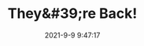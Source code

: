 ---
"title": "They&amp;#39;re Back!"
"date": "2021-9-9 9:47:17"
"feed_name": "INDUSTRYWEEK"
"feed_website": "https://www.industryweek.com/"
"feed_rss": "https://www.industryweek.com/__rss/website-scheduled-content.xml?input=%7B%22sectionAlias%22%3A%22home%22%7D"
"link": "https://www.industryweek.com/technology-and-iiot/article/21174780/theyre-back"
"file": "_posts/2021-1-1-555bf7b2c466487429f37cf1fb8662451c1d226f.md"
"accident": "0"
"drilling": "0"
---